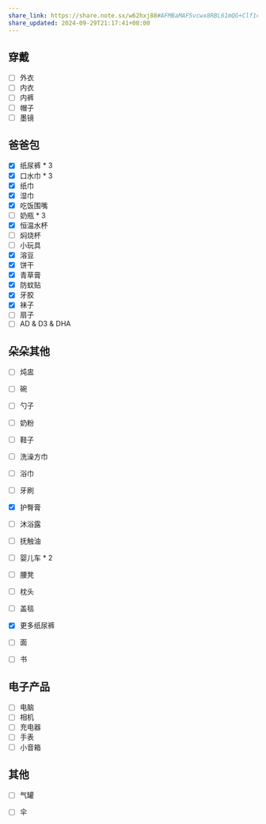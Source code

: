 ```yaml
---
share_link: https://share.note.sx/w62hxj88#AFMBaMAF5vcwx8RBL61mQG+Clf1ckMP7roH8WYp28oE
share_updated: 2024-09-29T21:17:41+08:00
---
```

## 穿戴
- [ ] 外衣
- [ ] 内衣
- [ ] 内裤
- [ ] 帽子
- [ ] 墨镜

## 爸爸包
- [x] 纸尿裤 * 3
- [x] 口水巾 * 3
- [x] 纸巾
- [x] 湿巾
- [x] 吃饭围嘴
- [ ] 奶瓶 * 3
- [x] 恒温水杯
- [ ] 焖烧杯
- [ ] 小玩具
- [x] 溶豆
- [x] 饼干
- [x] 青草膏
- [x] 防蚊贴
- [x] 牙胶
- [x] 袜子
- [ ] 扇子
- [ ] AD & D3 & DHA

## 朵朵其他
- [ ] 炖盅
- [ ] 碗
- [ ] 勺子
- [ ] 奶粉
- [ ] 鞋子
- [ ] 洗澡方巾
- [ ] 浴巾
- [ ] 牙刷
- [x] 护臀膏
- [ ] 沐浴露
- [ ] 抚触油
- [ ] 婴儿车 * 2
- [ ] 腰凳
- [ ] 枕头
- [ ] 盖毯
- [x] 更多纸尿裤
- [ ] 面
- [ ] 书


## 电子产品
- [ ] 电脑
- [ ] 相机
- [ ] 充电器
- [ ] 手表
- [ ] 小音箱

## 其他

- [ ] 气罐
- [ ] 伞

